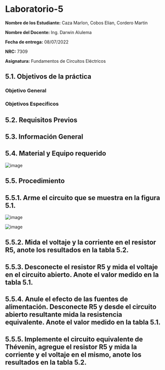 # Laboratorio-5
**Nombre de los Estudiante:** Caza Marlon, Cobos Elian, Cordero Martin

**Nombre del Docente:** Ing. Darwin Alulema

**Fecha de entrega:** 08/07/2022

**NRC:** 7309

**Asignatura:** Fundamentos de Circuitos Eléctricos

## **5.1. Objetivos de la práctica**

### **Objetivo General**

### **Objetivos Especificos** 

## **5.2. Requisitos Previos**

## **5.3. Información General**

## **5.4. Material y Equipo requerido**

![image](https://user-images.githubusercontent.com/105742149/177897354-801dcfeb-0fea-47cf-be71-21f4a0224452.png)

## **5.5. Procedimiento**

## **5.5.1. Arme el circuito que se muestra en la figura 5.1.**

![image](https://user-images.githubusercontent.com/105742149/177897259-50d884e5-b867-4ca8-9b5d-1d2782804134.png)

![image](https://user-images.githubusercontent.com/105742149/177897784-dd0ea425-83dc-4cc6-9d2a-94476db8f70a.png)

## **5.5.2. Mida el voltaje y la corriente en el resistor R5, anote los resultados en la tabla 5.2.**

## **5.5.3. Desconecte el resistor R5 y mida el voltaje en el circuito abierto. Anote el valor medido en la tabla 5.1.**

## **5.5.4. Anule el efecto de las fuentes de alimentación. Desconecte R5 y desde el circuito abierto resultante mida la resistencia equivalente. Anote el valor medido en la tabla 5.1.**

## **5.5.5. Implemente el circuito equivalente de Thévenin, agregue el resistor R5 y mida la corriente y el voltaje en el mismo, anote los resultados en la tabla 5.2.**

